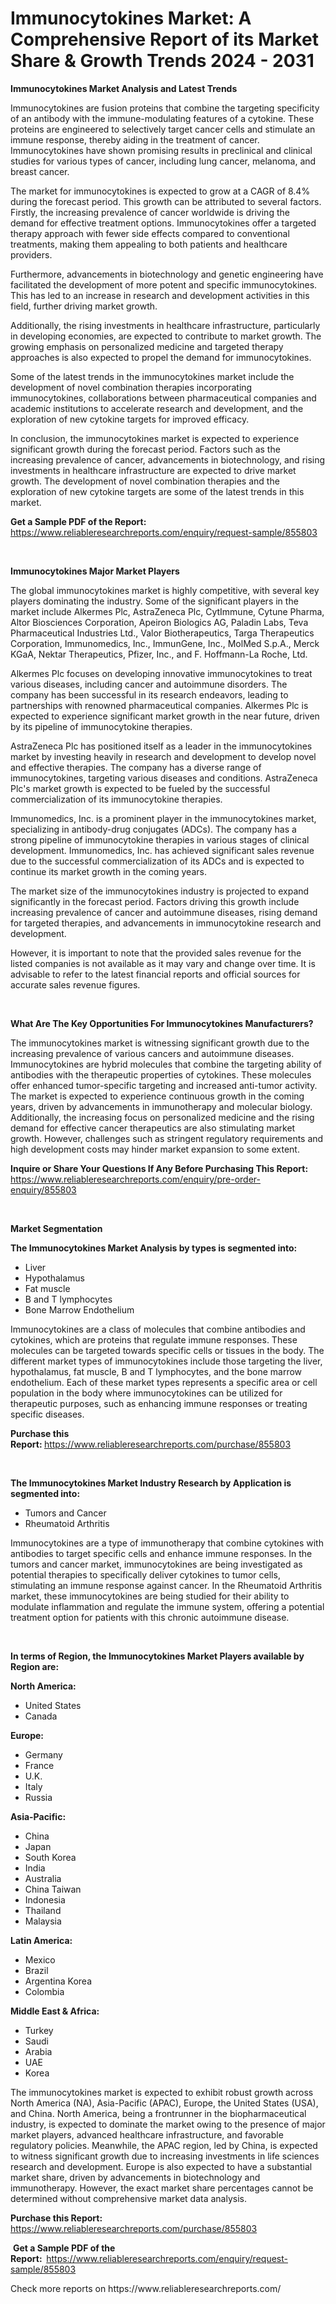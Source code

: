 <p><h1>Immunocytokines Market: A Comprehensive Report of its Market Share & Growth Trends 2024 - 2031</h1></p><p><strong>Immunocytokines Market Analysis and Latest Trends</strong></p>
<p><p>Immunocytokines are fusion proteins that combine the targeting specificity of an antibody with the immune-modulating features of a cytokine. These proteins are engineered to selectively target cancer cells and stimulate an immune response, thereby aiding in the treatment of cancer. Immunocytokines have shown promising results in preclinical and clinical studies for various types of cancer, including lung cancer, melanoma, and breast cancer.</p><p>The market for immunocytokines is expected to grow at a CAGR of 8.4% during the forecast period. This growth can be attributed to several factors. Firstly, the increasing prevalence of cancer worldwide is driving the demand for effective treatment options. Immunocytokines offer a targeted therapy approach with fewer side effects compared to conventional treatments, making them appealing to both patients and healthcare providers.</p><p>Furthermore, advancements in biotechnology and genetic engineering have facilitated the development of more potent and specific immunocytokines. This has led to an increase in research and development activities in this field, further driving market growth.</p><p>Additionally, the rising investments in healthcare infrastructure, particularly in developing economies, are expected to contribute to market growth. The growing emphasis on personalized medicine and targeted therapy approaches is also expected to propel the demand for immunocytokines.</p><p>Some of the latest trends in the immunocytokines market include the development of novel combination therapies incorporating immunocytokines, collaborations between pharmaceutical companies and academic institutions to accelerate research and development, and the exploration of new cytokine targets for improved efficacy.</p><p>In conclusion, the immunocytokines market is expected to experience significant growth during the forecast period. Factors such as the increasing prevalence of cancer, advancements in biotechnology, and rising investments in healthcare infrastructure are expected to drive market growth. The development of novel combination therapies and the exploration of new cytokine targets are some of the latest trends in this market.</p></p>
<p><strong>Get a Sample PDF of the Report:&nbsp;</strong> <a href="https://www.reliableresearchreports.com/enquiry/request-sample/855803">https://www.reliableresearchreports.com/enquiry/request-sample/855803</a></p>
<p>&nbsp;</p>
<p><strong>Immunocytokines Major Market Players</strong></p>
<p><p>The global immunocytokines market is highly competitive, with several key players dominating the industry. Some of the significant players in the market include Alkermes Plc, AstraZeneca Plc, CytImmune, Cytune Pharma, Altor Biosciences Corporation, Apeiron Biologics AG, Paladin Labs, Teva Pharmaceutical Industries Ltd., Valor Biotherapeutics, Targa Therapeutics Corporation, Immunomedics, Inc., ImmunGene, Inc., MolMed S.p.A., Merck KGaA, Nektar Therapeutics, Pfizer, Inc., and F. Hoffmann-La Roche, Ltd.</p><p>Alkermes Plc focuses on developing innovative immunocytokines to treat various diseases, including cancer and autoimmune disorders. The company has been successful in its research endeavors, leading to partnerships with renowned pharmaceutical companies. Alkermes Plc is expected to experience significant market growth in the near future, driven by its pipeline of immunocytokine therapies.</p><p>AstraZeneca Plc has positioned itself as a leader in the immunocytokines market by investing heavily in research and development to develop novel and effective therapies. The company has a diverse range of immunocytokines, targeting various diseases and conditions. AstraZeneca Plc's market growth is expected to be fueled by the successful commercialization of its immunocytokine therapies.</p><p>Immunomedics, Inc. is a prominent player in the immunocytokines market, specializing in antibody-drug conjugates (ADCs). The company has a strong pipeline of immunocytokine therapies in various stages of clinical development. Immunomedics, Inc. has achieved significant sales revenue due to the successful commercialization of its ADCs and is expected to continue its market growth in the coming years.</p><p>The market size of the immunocytokines industry is projected to expand significantly in the forecast period. Factors driving this growth include increasing prevalence of cancer and autoimmune diseases, rising demand for targeted therapies, and advancements in immunocytokine research and development.</p><p>However, it is important to note that the provided sales revenue for the listed companies is not available as it may vary and change over time. It is advisable to refer to the latest financial reports and official sources for accurate sales revenue figures.</p></p>
<p>&nbsp;</p>
<p><strong>What Are The Key Opportunities For Immunocytokines Manufacturers?</strong></p>
<p><p>The immunocytokines market is witnessing significant growth due to the increasing prevalence of various cancers and autoimmune diseases. Immunocytokines are hybrid molecules that combine the targeting ability of antibodies with the therapeutic properties of cytokines. These molecules offer enhanced tumor-specific targeting and increased anti-tumor activity. The market is expected to experience continuous growth in the coming years, driven by advancements in immunotherapy and molecular biology. Additionally, the increasing focus on personalized medicine and the rising demand for effective cancer therapeutics are also stimulating market growth. However, challenges such as stringent regulatory requirements and high development costs may hinder market expansion to some extent.</p></p>
<p><strong>Inquire or Share Your Questions If Any Before Purchasing This Report:</strong> <a href="https://www.reliableresearchreports.com/enquiry/pre-order-enquiry/855803">https://www.reliableresearchreports.com/enquiry/pre-order-enquiry/855803</a></p>
<p>&nbsp;</p>
<p><strong>Market Segmentation</strong></p>
<p><strong>The Immunocytokines Market Analysis by types is segmented into:</strong></p>
<p><ul><li>Liver</li><li>Hypothalamus</li><li>Fat muscle</li><li>B and T lymphocytes</li><li>Bone Marrow Endothelium</li></ul></p>
<p><p>Immunocytokines are a class of molecules that combine antibodies and cytokines, which are proteins that regulate immune responses. These molecules can be targeted towards specific cells or tissues in the body. The different market types of immunocytokines include those targeting the liver, hypothalamus, fat muscle, B and T lymphocytes, and the bone marrow endothelium. Each of these market types represents a specific area or cell population in the body where immunocytokines can be utilized for therapeutic purposes, such as enhancing immune responses or treating specific diseases.</p></p>
<p><strong>Purchase this Report:&nbsp;</strong><a href="https://www.reliableresearchreports.com/purchase/855803">https://www.reliableresearchreports.com/purchase/855803</a></p>
<p>&nbsp;</p>
<p><strong>The Immunocytokines Market Industry Research by Application is segmented into:</strong></p>
<p><ul><li>Tumors and Cancer</li><li>Rheumatoid Arthritis</li></ul></p>
<p><p>Immunocytokines are a type of immunotherapy that combine cytokines with antibodies to target specific cells and enhance immune responses. In the tumors and cancer market, immunocytokines are being investigated as potential therapies to specifically deliver cytokines to tumor cells, stimulating an immune response against cancer. In the Rheumatoid Arthritis market, these immunocytokines are being studied for their ability to modulate inflammation and regulate the immune system, offering a potential treatment option for patients with this chronic autoimmune disease.</p></p>
<p>&nbsp;</p>
<p><strong>In terms of Region, the Immunocytokines Market Players available by Region are:</strong></p>
<p>
    <p> <strong> North America: </strong>
        <ul>
            <li>United States</li>
            <li>Canada</li>
        </ul>
        </p> 
    <p> <strong> Europe: </strong>
        <ul>
            <li>Germany</li>
            <li>France</li>
            <li>U.K.</li>
            <li>Italy</li>
            <li>Russia</li>
        </ul>
        </p> 
    <p> <strong> Asia-Pacific: </strong>
        <ul>
            <li>China</li>
            <li>Japan</li>
            <li>South Korea</li>
            <li>India</li>
            <li>Australia</li>
            <li>China Taiwan</li>
            <li>Indonesia</li>
            <li>Thailand</li>
            <li>Malaysia</li>
        </ul>
        </p> 
    <p> <strong> Latin America: </strong>
        <ul>
            <li>Mexico</li>
            <li>Brazil</li>
            <li>Argentina Korea</li>
            <li>Colombia</li>
        </ul>
        </p> 
    <p> <strong> Middle East & Africa: </strong>
        <ul>
            <li>Turkey</li>
            <li>Saudi</li>
            <li>Arabia</li>
            <li>UAE</li>
            <li>Korea</li>
        </ul>
    </p>
    </p>
<p><p>The immunocytokines market is expected to exhibit robust growth across North America (NA), Asia-Pacific (APAC), Europe, the United States (USA), and China. North America, being a frontrunner in the biopharmaceutical industry, is expected to dominate the market owing to the presence of major market players, advanced healthcare infrastructure, and favorable regulatory policies. Meanwhile, the APAC region, led by China, is expected to witness significant growth due to increasing investments in life sciences research and development. Europe is also expected to have a substantial market share, driven by advancements in biotechnology and immunotherapy. However, the exact market share percentages cannot be determined without comprehensive market data analysis.</p></p>
<p><strong>Purchase this Report: </strong><a href="https://www.reliableresearchreports.com/purchase/855803">https://www.reliableresearchreports.com/purchase/855803</a></p>
<p>&nbsp;<strong>Get a Sample PDF of the Report:&nbsp;&nbsp;</strong><a href="https://www.reliableresearchreports.com/enquiry/request-sample/855803">https://www.reliableresearchreports.com/enquiry/request-sample/855803</a></p>
<p><strong></strong></p>
<p>Check more reports on https://www.reliableresearchreports.com/</p>